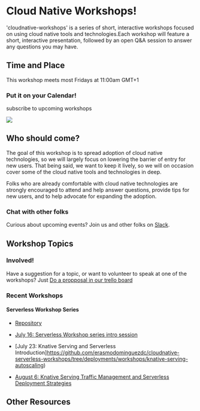 # Cloud Native Workshops! 

'cloudnative-workshops' is a series of short, interactive workshops focused on using
cloud native tools and technologies.Each workshop will feature
a short, interactive presentation, followed by an open Q&A session to answer
any questions you may have.

## Time and Place
This workshop meets most Fridays at 11:00am GMT+1

### Put it on your Calendar!

subscribe to upcoming workshops 

<a target="_blank" href="https://calendar.google.com/event?action=TEMPLATE&amp;tmeid=MWoybnRjbGtocGdzb2VsMTRqdnZqbDZzZjlfMjAyMTA4MDZUMTAwMDAwWiBlcmFzbW8uZG9taW5ndWV6QHdpemVsaW5lLmNvbQ&amp;tmsrc=erasmo.dominguez%40wizeline.com&amp;scp=ALL"><img border="0" src="https://www.google.com/calendar/images/ext/gc_button1_en.gif"></a>

## Who should come?
The goal of this workshop is to spread adoption of cloud native technologies, so we will
largely focus on lowering the barrier of entry for new users. That being said,
we want to keep it lively, so we will on occasion cover some of the cloud native tools and technologies in deep.


Folks who are already comfortable with cloud native technologies are strongly encouraged to attend and
help answer questions, provide tips for new users, and to help advocate for
expanding the adoption.

### Chat with other folks 
Curious about upcoming events? Join us and other folks on [Slack](https://cloud-native.slack.com/archives/C02AMNSSE9F).

## Workshop Topics

### Involved!

Have a suggestion for a topic, or want to volunteer to speak at one of the
workshops? Just [Do a propposal in our trello board](https://trello.com/b/xmHXBN2T/cloudnative-workshops)

### Recent Workshops

#### Serverless Workshop Series 

* [Repository](https://github.com/erasmodominguezdc/cloudnative-serverless-workshops) 

* [July 16: Serverless Workshop series intro session](https://github.com/erasmodominguezdc/cloudnative-serverless-workshops/tree/deployments/workshops/knative-serving)   

* [July 23: Knative Serving and Serverless Introduction]https://github.com/erasmodominguezdc/cloudnative-serverless-workshops/tree/deployments/workshops/knative-serving-autoscaling)

* [August 6: Knative Serving Traffic Management and Serverless Deployment Strategies](https://github.com/erasmodominguezdc/cloudnative-serverless-workshops/tree/deployments/workshops/knative-traffic-management)


## Other Resources
